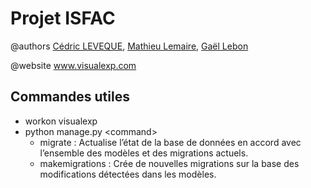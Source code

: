 # Projet ISFAC
@authors [Cédric LEVEQUE](https://github.com/CDK-Github), [Mathieu Lemaire](https://github.com/mlemaire79), [Gaël Lebon](https://github.com/Frenchisman)

@website www.visualexp.com

## Commandes utiles
- workon visualexp
- python manage.py \<command\>
  * migrate : Actualise l’état de la base de données en accord avec l’ensemble des modèles et des migrations actuels.
  * makemigrations : Crée de nouvelles migrations sur la base des modifications détectées dans les modèles.
